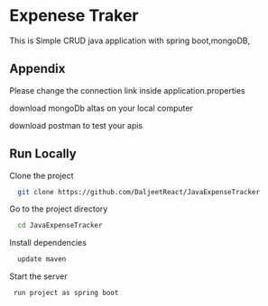 
# Expenese Traker

This is Simple CRUD java application with 
spring boot,mongoDB,


## Appendix

Please change the connection link inside application.properties

download mongoDb altas on your local computer

download postman to test your apis


## Run Locally

Clone the project

```bash
  git clone https://github.com/DaljeetReact/JavaExpenseTracker
```

Go to the project directory

```bash
  cd JavaExpenseTracker
```

Install dependencies

```bash
  update maven
```

Start the server

```bash
 run project as spring boot
```

